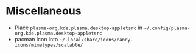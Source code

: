 # Miscellaneous

- Place `plasma-org.kde.plasma.desktop-appletsrc` in `~/.config/plasma-org.kde.plasma.desktop-appletsrc`
- pacman icon into `~/.local/share/icons/candy-icons/mimetypes/scalable/`

